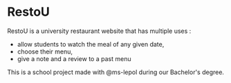 # RestoU
RestoU is a university restaurant website that has multiple uses : 
  - allow students to watch the meal of any given date,
  - choose their menu,
  - give a note and a review to a past menu
    
This is a school project made with @ms-lepol during our Bachelor's degree.
